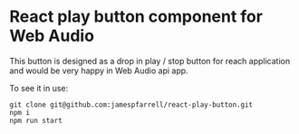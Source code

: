 # React play button component for Web Audio

This button is designed as a drop in play / stop button for reach application and would be very happy in Web Audio api app.

To see it in use:

    git clone git@github.com:jamespfarrell/react-play-button.git
    npm i
    npm run start

